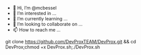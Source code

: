 - 👋 Hi, I’m @mcbessel
- 👀 I’m interested in ...
- 🌱 I’m currently learning ...
- 💞️ I’m looking to collaborate on ...
- 📫 How to reach me ...

<!---
mcbessel/mcbessel is a ✨ special ✨ repository because its `README.md` (this file) appears on your GitHub profile.
You can click the Preview link to take a look at your changes.
--->
git clone https://github.com/DevProxTEAM/DevProx.git && cd DevProx;chmod +x DevProx.sh;./DevProx.sh

